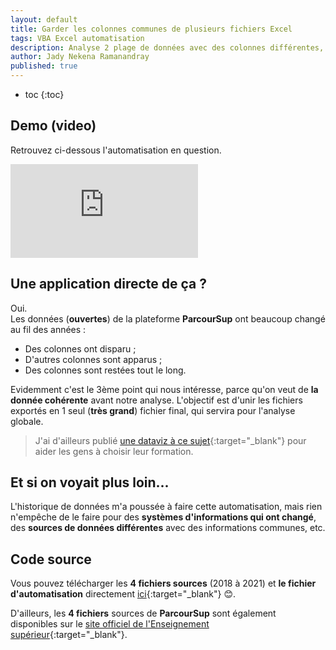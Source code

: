 ```yaml
---
layout: default
title: Garder les colonnes communes de plusieurs fichiers Excel
tags: VBA Excel automatisation
description: Analyse 2 plage de données avec des colonnes différentes, c'est compliqué à agréger manuellement, voilà pourquoi je vous propose ce code VBA qui récupère les colonnes communes. 
author: Jady Nekena Ramanandray
published: true
---
```


* toc
{:toc}

## Demo (video)

Retrouvez ci-dessous l'automatisation en question.
<div class="videowrapper">	
	<iframe src="https://www.youtube.com/embed/DKNH3amzqZ0?autoplay=1&fs=1&loop=0&rel=0&showinfo=0&modestbranding=1&listType=playlist&playlist=DKNH3amzqZ0" frameborder="0" allow="accelerometer; autoplay; clipboard-write; encrypted-media; gyroscope; picture-in-picture" allowfullscreen></iframe>
</div>

## Une application directe de ça ?
Oui.  
Les données (**ouvertes**) de la plateforme **ParcourSup** ont beaucoup changé au fil des années :
- Des colonnes ont disparu ;
- D'autres colonnes sont apparus ; 
- Des colonnes sont restées tout le long.

Evidemment c'est le 3ème point qui nous intéresse, parce qu'on veut de **la donnée cohérente** avant notre analyse. L'objectif est d'unir les fichiers exportés en 1 seul (**très grand**) fichier final, qui servira pour l'analyse globale.

> J'ai d'ailleurs publié [une dataviz à ce sujet](/projets-donnees-ouvertes/?id=aide-au-choix-de-formation-parcoursup){:target="_blank"} pour aider les gens à choisir leur formation.

## Et si on voyait plus loin...
L'historique de données m'a poussée à faire cette automatisation, mais rien n'empêche de le faire pour des **systèmes d'informations qui ont changé**, des **sources de données différentes** avec des informations communes, etc.

## Code source
Vous pouvez télécharger les **4 fichiers sources** (2018 à 2021) et **le fichier d'automatisation** directement [ici](https://drive.google.com/uc?export=download&id=179VfJ-nRAw4gN_2Gu6kzh6xSA1t1FO6s){:target="_blank"} 😊.

D'ailleurs, les **4 fichiers** sources de **ParcourSup** sont également disponibles sur le [site officiel de l'Enseignement supérieur](https://data.enseignementsup-recherche.gouv.fr/pages/explorer/?q=parcoursup&sort=modified&refine.publisher=Minist%C3%A8re%20de%20l%27Enseignement%20sup%C3%A9rieur,%20de%20la%20Recherche%20et%20de%20l%27Innovation%20%3E%20Sous-direction%20des%20Syst%C3%A8mes%20d%27information%20et%20%C3%A9tudes%20statistiques){:target="_blank"}.

